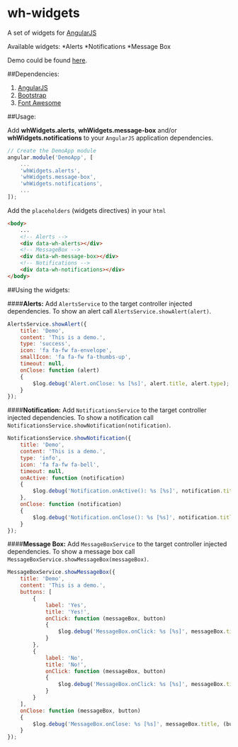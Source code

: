 wh-widgets
==========================

A set of widgets for [AngularJS](http://angularjs.org/)

Available widgets:
*Alerts
*Notifications
*Message Box

Demo could be found [here](http://kovachev.github.io/wh-widgets/).

##Dependencies:

1. [AngularJS](http://angularjs.org/)
2. [Bootstrap](http://getbootstrap.com/)
3. [Font Awesome](http://fortawesome.github.io/Font-Awesome/)

##Usage:

Add **whWidgets.alerts**, **whWidgets.message-box** and/or **whWidgets.notifications** to your `AngularJS` application dependencies.

```javascript
// Create the DemoApp module
angular.module('DemoApp', [
    ...
    'whWidgets.alerts',
    'whWidgets.message-box',
    'whWidgets.notifications',
    ...
]);
```

Add the `placeholders` (widgets directives) in your `html`
```html
<body>
    ...
    <!-- Alerts -->
    <div data-wh-alerts></div>
    <!-- MessageBox -->
    <div data-wh-message-box></div>
    <!-- Notifications -->
    <div data-wh-notifications></div>
</body>
```

##Using the widgets:

####**Alerts:**
Add `AlertsService` to the target controller injected dependencies.
To show an alert call `AlertsService.showAlert(alert)`.

```javascript
AlertsService.showAlert({
    title: 'Demo',
    content: 'This is a demo.',
    type: 'success',
    icon: 'fa fa-fw fa-envelope',
    smallIcon: 'fa fa-fw fa-thumbs-up',
    timeout: null,
    onClose: function (alert)
    {
        $log.debug('Alert.onClose: %s [%s]', alert.title, alert.type);
    }
});
```

####**Notification:**
Add `NotificationsService` to the target controller injected dependencies.
To show a notification call `NotificationsService.showNotification(notification)`.

```javascript
NotificationsService.showNotification({
    title: 'Demo',
    content: 'This is a demo.',
    type: 'info',
    icon: 'fa fa-fw fa-bell',
    timeout: null,
    onActive: function (notification)
    {
        $log.debug('Notification.onActive(): %s [%s]', notification.title, notification.type);
    },
    onClose: function (notification)
    {
        $log.debug('Notification.onClose(): %s [%s]', notification.title, notification.type);
    }
});
```

####**Message Box:**
Add `MessageBoxService` to the target controller injected dependencies.
To show a message box call `MessageBoxService.showMessageBox(messageBox)`.

```javascript
MessageBoxService.showMessageBox({
    title: 'Demo',
    content: 'This is a demo.',
    buttons: [
        {
            label: 'Yes',
            title: 'Yes!',
            onClick: function (messageBox, button)
            {
                $log.debug('MessageBox.onClick: %s [%s]', messageBox.title, button.label);
            }
        },
        {
            label: 'No',
            title: 'No!',
            onClick: function (messageBox, button)
            {
                $log.debug('MessageBox.onClick: %s [%s]', messageBox.title, button.label);
            }
        }
    ],
    onClose: function (messageBox, button)
    {
        $log.debug('MessageBox.onClose: %s [%s]', messageBox.title, (button ? button.label : 'N/A'));
    }
});
```